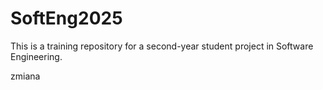# SoftEng2025

This is a training repository for a second-year student project in Software Engineering.

zmiana